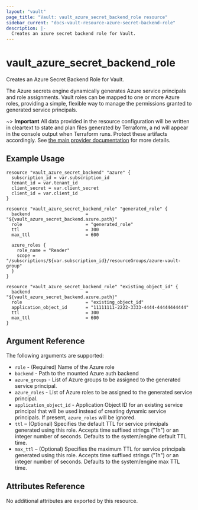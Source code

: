 ```yaml
---
layout: "vault"
page_title: "Vault: vault_azure_secret_backend_role resource"
sidebar_current: "docs-vault-resource-azure-secret-backend-role"
description: |-
  Creates an azure secret backend role for Vault.
---
```


# vault\_azure\_secret\_backend\_role

Creates an Azure Secret Backend Role for Vault.

The Azure secrets engine dynamically generates Azure service principals and role assignments. Vault roles can be mapped to one or more Azure roles, providing a simple, flexible way to manage the permissions granted to generated service principals.

~> **Important** All data provided in the resource configuration will be
written in cleartext to state and plan files generated by Terraform, a  nd
will appear in the console output when Terraform runs. Protect these
artifacts accordingly. See
[the main provider documentation](../index.html)
for more details.

## Example Usage

```hcl
resource "vault_azure_secret_backend" "azure" {
  subscription_id = var.subscription_id
  tenant_id = var.tenant_id
  client_secret = var.client_secret
  client_id = var.client_id
}

resource "vault_azure_secret_backend_role" "generated_role" {
  backend                     = "${vault_azure_secret_backend.azure.path}"
  role                        = "generated_role"
  ttl                         = 300
  max_ttl                     = 600

  azure_roles {
    role_name = "Reader"
    scope =  "/subscriptions/${var.subscription_id}/resourceGroups/azure-vault-group"
  }
}

resource "vault_azure_secret_backend_role" "existing_object_id" {
  backend                     = "${vault_azure_secret_backend.azure.path}"
  role                        = "existing_object_id"
  application_object_id       = "11111111-2222-3333-4444-44444444444"
  ttl                         = 300
  max_ttl                     = 600
}
```

## Argument Reference

The following arguments are supported:

* `role` - (Required) Name of the Azure role
* `backend` - Path to the mounted Azure auth backend
* `azure_groups` - List of Azure groups to be assigned to the generated service principal.
* `azure_roles` - List of Azure roles to be assigned to the generated service principal.
* `application_object_id` - Application Object ID for an existing service principal that will
   be used instead of creating dynamic service principals. If present, `azure_roles` will be ignored.
* `ttl` – (Optional) Specifies the default TTL for service principals generated using this role.
   Accepts time suffixed strings ("1h") or an integer number of seconds. Defaults to the system/engine default TTL time.
* `max_ttl` – (Optional) Specifies the maximum TTL for service principals generated using this role. Accepts time
   suffixed strings ("1h") or an integer number of seconds. Defaults to the system/engine max TTL time.

## Attributes Reference

No additional attributes are exported by this resource.
